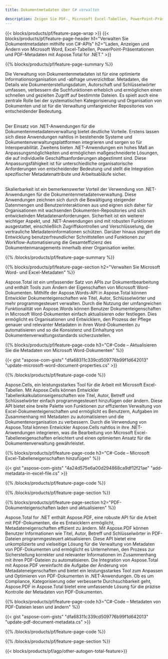 ```yaml
---
title: Dokumentmetadaten über C# verwalten 

description: Zeigen Sie PDF-, Microsoft Excel-Tabellen, PowerPoint-Präsentationen und Word-Dokumentmetadaten über Ihre C#-Anwendung an und aktualisieren Sie sie.
---
```


{{< blocks/products/pf/feature-page-wrap >}}
{{< blocks/products/pf/feature-page-header h1="Verwalten Sie Dokumentmetadaten mithilfe von C#-APIs" h2="Laden, Anzeigen und Ändern von Microsoft Word, Excel-Tabellen, PowerPoint-Präsentationen und PDF-Metadaten mit Aspose.Total for .NET." >}}

{{% blocks/products/pf/feature-page-summary %}}

Die Verwaltung von Dokumentenmetadaten ist für eine optimierte Informationsorganisation und -abfrage unverzichtbar. Metadaten, die Details wie Dokumenterstellungsdatum, Autorschaft und Schlüsselwörter umfassen, verbessern die Suchfunktionen erheblich und ermöglichen einen schnellen und gezielten Zugriff auf bestimmte Dateien. Es spielt auch eine zentrale Rolle bei der systematischen Kategorisierung und Organisation von Dokumenten und ist für die Verwaltung umfangreicher Repositories von entscheidender Bedeutung. <br /><br />

Der Einsatz von .NET-Anwendungen für die Dokumentenmetadatenverwaltung bietet deutliche Vorteile. Erstens lassen sich diese Anwendungen nahtlos in bestehende Systeme und Dokumentenverwaltungsplattformen integrieren und sorgen so für Interoperabilität. Zweitens bieten .NET-Anwendungen ein hohes Maß an Anpassungsmöglichkeiten und ermöglichen maßgeschneiderte Lösungen, die auf individuelle Geschäftsanforderungen abgestimmt sind. Diese Anpassungsfähigkeit ist für unterschiedliche organisatorische Anforderungen von entscheidender Bedeutung und stellt die Integration spezifischer Metadatenattribute und Arbeitsabläufe sicher.<br /><br />

Skalierbarkeit ist ein bemerkenswerter Vorteil der Verwendung von .NET-Anwendungen für die Dokumentenmetadatenverwaltung. Diese Anwendungen zeichnen sich durch die Bewältigung steigender Datenmengen und Benutzerinteraktionen aus und eignen sich daher für Organisationen mit wachsenden Dokumenten-Repositories und sich entwickelnden Metadatenanforderungen. Sicherheit ist ein weiterer wichtiger Aspekt, und .NET-Anwendungen sind mit robusten Funktionen ausgestattet, einschließlich Zugriffskontrollen und Verschlüsselung, die vertrauliche Metadateninformationen schützen. Darüber hinaus steigert die Entwicklung benutzerfreundlicher Schnittstellen und Funktionen zur Workflow-Automatisierung die Gesamteffizienz des Dokumentenmanagements innerhalb einer Organisation weiter.

{{% /blocks/products/pf/feature-page-summary  %}}


{{% blocks/products/pf/feature-page-section  h2="Verwalten Sie Microsoft Word- und Excel-Metadaten" %}}

Aspose.Total ist ein umfassender Satz von APIs zur Dokumentbearbeitung und enthält Tools zum Ändern der Eigenschaften von Microsoft Word-Dokumenten. Mithilfe der Aspose.Words-API in Aspose.Total können Entwickler Dokumenteigenschaften wie Titel, Autor, Schlüsselwörter und mehr programmgesteuert verwalten. Durch die Nutzung der umfangreichen Funktionalität von Aspose.Words können Benutzer Dokumenteigenschaften in Microsoft Word-Dokumenten einfach aktualisieren oder festlegen. Dies ermöglicht es Organisationen und Entwicklern, den Prozess der Pflege genauer und relevanter Metadaten in ihren Word-Dokumenten zu automatisieren und so die Konsistenz und Einhaltung von Dokumentenverwaltungsstandards sicherzustellen. 

{{% blocks/products/pf/feature-page-code h3="C#-Code – Aktualisieren Sie die Metadaten von Microsoft Word-Dokumenten" %}}

{{< gist "aspose-com-gists" "dfa68311c339cd509776b99f1d642013" "update-microsoft-word-document-properties.cs" >}}

{{% /blocks/products/pf/feature-page-code  %}}

Aspose.Cells, ein leistungsstarkes Tool für die Arbeit mit Microsoft Excel-Tabellen. Mit Aspose.Cells können Entwickler Tabellenkalkulationseigenschaften wie Titel, Autor, Betreff und Schlüsselwörter einfach programmgesteuert hinzufügen oder ändern. Diese API bietet eine breite Palette von Funktionen zur effizienten Verwaltung von Excel-Dokumenteigenschaften und ermöglicht es Benutzern, Aufgaben im Zusammenhang mit Metadaten zu automatisieren und die Dokumentenorganisation zu verbessern. Durch die Verwendung von Aspose.Total können Entwickler Aspose.Cells nahtlos in ihre .NET-Anwendungen integrieren, was die Bearbeitung von Microsoft Excel-Tabelleneigenschaften erleichtert und einen optimierten Ansatz für die Dokumentenverwaltung gewährleistet. 

{{% blocks/products/pf/feature-page-code h3="C#-Code – Microsoft Excel-Tabelleneigenschaften hinzufügen" %}}

{{< gist "aspose-com-gists" "4a24d575e6a00d294868ca9df12f21ae" "add-metadata-in-excel-file.cs" >}}

{{% /blocks/products/pf/feature-page-code  %}}

{{% /blocks/products/pf/feature-page-section %}}


{{% blocks/products/pf/feature-page-section  h2="PDF-Dokumenteigenschaften laden und aktualisieren" %}}

Aspose.Total for .NET enthält Aspose.PDF, eine robuste API für die Arbeit mit PDF-Dokumenten, die es Entwicklern ermöglicht, Metadateneigenschaften effizient zu ändern. Mit Aspose.PDF können Benutzer Informationen wie Titel, Autor, Betreff und Schlüsselwörter in PDF-Dateien programmgesteuert aktualisieren. Diese API bietet eine unkomplizierte und vielseitige Lösung für die Verwaltung von Metadaten von PDF-Dokumenten und ermöglicht es Unternehmen, den Prozess zur Sicherstellung korrekter und relevanter Informationen im Zusammenhang mit ihren PDF-Dateien zu automatisieren. Die Integration von Aspose.Total mit Aspose.PDF vereinfacht die Aufgabe der Änderung von Metadateneigenschaften und bietet ein leistungsstarkes Tool zum Anpassen und Optimieren von PDF-Dokumenten in .NET-Anwendungen. Ob es um Compliance, Kategorisierung oder verbesserte Durchsuchbarkeit geht, Aspose.PDF in Aspose.Total bietet eine umfassende Lösung für die präzise Kontrolle der Metadaten von PDF-Dokumenten.

{{% blocks/products/pf/feature-page-code h3="C#-Code – Metadaten von PDF-Dateien lesen und ändern" %}}

{{< gist "aspose-com-gists" "dfa68311c339cd509776b99f1d642013" "update-pdf-document-metadata.cs" >}}

{{% /blocks/products/pf/feature-page-code  %}}

{{% /blocks/products/pf/feature-page-section %}}

{{< blocks/products/pf/agp/other-autogen-total-feature>}}